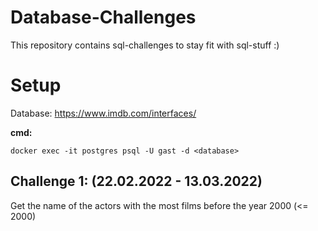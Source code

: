 # Database-Challenges

This repository contains sql-challenges to stay fit with sql-stuff :)

# Setup

Database: https://www.imdb.com/interfaces/ 

**cmd:**
```
docker exec -it postgres psql -U gast -d <database>
```

## Challenge 1: (22.02.2022 - 13.03.2022)

Get the name of the actors with the most films before the year 2000 (<= 2000)
